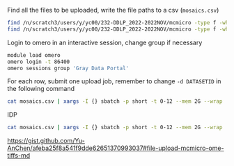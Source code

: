 Find all the files to be uploaded, write the file paths to a csv (`mosaics.csv`)

```bash
find /n/scratch3/users/y/yc00/232-DDLP_2022-2022NOV/mcmicro -type f -wholename */registration/*.ome.tif | sort >> mosaics.csv
find /n/scratch3/users/y/yc00/232-DDLP_2022-2022NOV/mcmicro -type f -wholename */qc/*.ome.tif | sort >> mosaics.csv
```

Login to omero in an interactive session, change group if necessary

```bash
module load omero
omero login -t 86400
omero sessions group 'Gray Data Portal'
```

For each row, submit one upload job, remember to change `-d DATASETID` in the following command

```bash
cat mosaics.csv | xargs -I {} sbatch -p short -t 0-12 --mem 2G --wrap 'module load omero && omero import --exclude=clientpath --skip=upgrade --skip=checksum --skip=minmax -d 19698 {}'
```

IDP
```bash
cat mosaics.csv | xargs -I {} sbatch -p short -t 0-12 --mem 2G --wrap 'module load omero && omero import --exclude=clientpath --skip=upgrade --skip=checksum --skip=minmax -d 1484 {}'
```

https://gist.github.com/Yu-AnChen/afeba25f8a541f9dde62651370993037#file-upload-mcmicro-ome-tiffs-md
